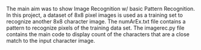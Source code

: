 The main aim was to show Image Recognition w/ basic Pattern Recognition. In this project, a dataset of 8x8 pixel images is used as a training set to recognize another 8x8 character image. The numArEx.txt file contains a pattern to recognize pixels of the training data set. The imagerec.py file contains the main code to display count of the characters that are a close match to the input character image. 

